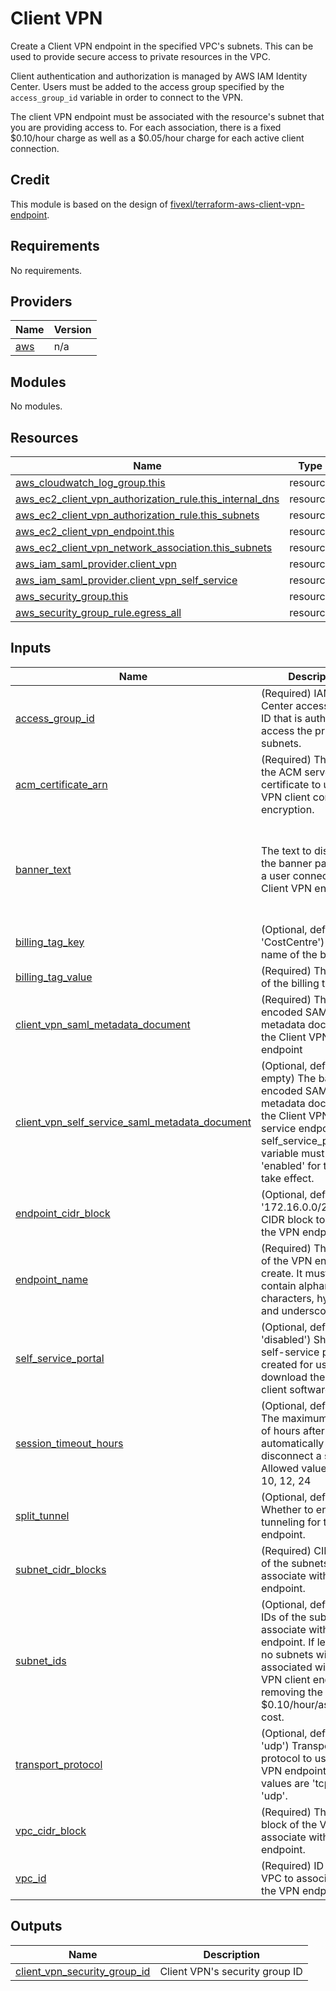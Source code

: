# Client VPN
Create a Client VPN endpoint in the specified VPC's subnets.  This can be used to provide secure access to private resources in the VPC.

Client authentication and authorization is managed by AWS IAM Identity Center.  Users must be added to the access group specified by the `access_group_id` variable in order to connect to the VPN.

The client VPN endpoint must be associated with the resource's subnet that you are providing access to.  For each association, there is a fixed $0.10/hour charge as well as a $0.05/hour charge for each active client connection.

## Credit
This module is based on the design of [fivexl/terraform-aws-client-vpn-endpoint](https://github.com/fivexl/terraform-aws-client-vpn-endpoint).

## Requirements

No requirements.

## Providers

| Name | Version |
|------|---------|
| <a name="provider_aws"></a> [aws](#provider\_aws) | n/a |

## Modules

No modules.

## Resources

| Name | Type |
|------|------|
| [aws_cloudwatch_log_group.this](https://registry.terraform.io/providers/hashicorp/aws/latest/docs/resources/cloudwatch_log_group) | resource |
| [aws_ec2_client_vpn_authorization_rule.this_internal_dns](https://registry.terraform.io/providers/hashicorp/aws/latest/docs/resources/ec2_client_vpn_authorization_rule) | resource |
| [aws_ec2_client_vpn_authorization_rule.this_subnets](https://registry.terraform.io/providers/hashicorp/aws/latest/docs/resources/ec2_client_vpn_authorization_rule) | resource |
| [aws_ec2_client_vpn_endpoint.this](https://registry.terraform.io/providers/hashicorp/aws/latest/docs/resources/ec2_client_vpn_endpoint) | resource |
| [aws_ec2_client_vpn_network_association.this_subnets](https://registry.terraform.io/providers/hashicorp/aws/latest/docs/resources/ec2_client_vpn_network_association) | resource |
| [aws_iam_saml_provider.client_vpn](https://registry.terraform.io/providers/hashicorp/aws/latest/docs/resources/iam_saml_provider) | resource |
| [aws_iam_saml_provider.client_vpn_self_service](https://registry.terraform.io/providers/hashicorp/aws/latest/docs/resources/iam_saml_provider) | resource |
| [aws_security_group.this](https://registry.terraform.io/providers/hashicorp/aws/latest/docs/resources/security_group) | resource |
| [aws_security_group_rule.egress_all](https://registry.terraform.io/providers/hashicorp/aws/latest/docs/resources/security_group_rule) | resource |

## Inputs

| Name | Description | Type | Default | Required |
|------|-------------|------|---------|:--------:|
| <a name="input_access_group_id"></a> [access\_group\_id](#input\_access\_group\_id) | (Required) IAM Identity Center access group ID that is authorized to access the private subnets. | `string` | n/a | yes |
| <a name="input_acm_certificate_arn"></a> [acm\_certificate\_arn](#input\_acm\_certificate\_arn) | (Required) The ARN of the ACM server certificate to use for VPN client connection encryption. | `string` | n/a | yes |
| <a name="input_banner_text"></a> [banner\_text](#input\_banner\_text) | The text to display on the banner page when a user connects to the Client VPN endpoint. | `string` | `"This is a private network.  Only authorized users may connect and should take care not to cause service disruptions."` | no |
| <a name="input_billing_tag_key"></a> [billing\_tag\_key](#input\_billing\_tag\_key) | (Optional, default 'CostCentre') The name of the billing tag | `string` | `"CostCentre"` | no |
| <a name="input_billing_tag_value"></a> [billing\_tag\_value](#input\_billing\_tag\_value) | (Required) The value of the billing tag | `string` | n/a | yes |
| <a name="input_client_vpn_saml_metadata_document"></a> [client\_vpn\_saml\_metadata\_document](#input\_client\_vpn\_saml\_metadata\_document) | (Required) The base64 encoded SAML metadata document for the Client VPN endpoint | `string` | n/a | yes |
| <a name="input_client_vpn_self_service_saml_metadata_document"></a> [client\_vpn\_self\_service\_saml\_metadata\_document](#input\_client\_vpn\_self\_service\_saml\_metadata\_document) | (Optional, default empty) The base64 encoded SAML metadata document for the Client VPN's self-service endpoint. The self\_service\_portal variable must be set to 'enabled' for this to take effect. | `string` | `""` | no |
| <a name="input_endpoint_cidr_block"></a> [endpoint\_cidr\_block](#input\_endpoint\_cidr\_block) | (Optional, default '172.16.0.0/22') The CIDR block to use for the VPN endpoint. | `string` | `"172.16.0.0/22"` | no |
| <a name="input_endpoint_name"></a> [endpoint\_name](#input\_endpoint\_name) | (Required) The name of the VPN endpoint to create. It must only contain alphanumeric characters, hyphens and underscores. | `string` | n/a | yes |
| <a name="input_self_service_portal"></a> [self\_service\_portal](#input\_self\_service\_portal) | (Optional, default 'disabled') Should a self-service portal be created for users to download the VPN client software? | `string` | `"disabled"` | no |
| <a name="input_session_timeout_hours"></a> [session\_timeout\_hours](#input\_session\_timeout\_hours) | (Optional, default 8) The maximum number of hours after which to automatically disconnect a session.  Allowed values are 8, 10, 12, 24 | `number` | `8` | no |
| <a name="input_split_tunnel"></a> [split\_tunnel](#input\_split\_tunnel) | (Optional, default true) Whether to enable split tunneling for the VPN endpoint. | `bool` | `true` | no |
| <a name="input_subnet_cidr_blocks"></a> [subnet\_cidr\_blocks](#input\_subnet\_cidr\_blocks) | (Required) CIDR blocks of the subnets to associate with the VPN endpoint. | `list(string)` | n/a | yes |
| <a name="input_subnet_ids"></a> [subnet\_ids](#input\_subnet\_ids) | (Optional, default []) IDs of the subnets to associate with the VPN endpoint.  If left blank, no subnets will be associated with the VPN client endpoint, removing the $0.10/hour/association cost. | `list(string)` | `[]` | no |
| <a name="input_transport_protocol"></a> [transport\_protocol](#input\_transport\_protocol) | (Optional, default 'udp') Transport protocol to use for the VPN endpoint.  Valid values are 'tcp' or 'udp'. | `string` | `"udp"` | no |
| <a name="input_vpc_cidr_block"></a> [vpc\_cidr\_block](#input\_vpc\_cidr\_block) | (Required) The CIDR block of the VPC to associate with the VPN endpoint. | `string` | n/a | yes |
| <a name="input_vpc_id"></a> [vpc\_id](#input\_vpc\_id) | (Required) ID of the VPC to associate with the VPN endpoint. | `string` | n/a | yes |

## Outputs

| Name | Description |
|------|-------------|
| <a name="output_client_vpn_security_group_id"></a> [client\_vpn\_security\_group\_id](#output\_client\_vpn\_security\_group\_id) | Client VPN's security group ID |
